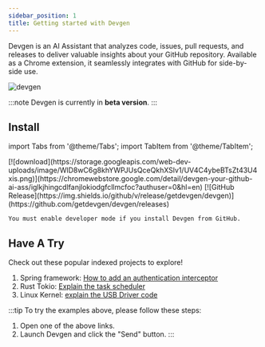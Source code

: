 ```yaml
---
sidebar_position: 1
title: Getting started with Devgen
---
```


Devgen is an AI Assistant that analyzes code, issues, pull requests, and releases to deliver valuable insights about your GitHub repository. Available as a Chrome extension, it seamlessly integrates with GitHub for side-by-side use.

<img src="/img/devgen_first_look.png" alt="devgen" />

:::note
Devgen is currently in **beta version**.
:::

## Install

import Tabs from '@theme/Tabs';
import TabItem from '@theme/TabItem';

<Tabs groupId="download">
  <TabItem value="chrome_web_store" label="Chrome Web Store">
  [![download](https://storage.googleapis.com/web-dev-uploads/image/WlD8wC6g8khYWPJUsQceQkhXSlv1/UV4C4ybeBTsZt43U4xis.png)](https://chromewebstore.google.com/detail/devgen-your-github-ai-ass/iglkjhingcdlfanjlokiodgfcllmcfoc?authuser=0&hl=en)
  </TabItem>
  <TabItem value="github" label="Github">
  [![GitHub Release](https://img.shields.io/github/v/release/getdevgen/devgen)](https://github.com/getdevgen/devgen/releases)

    You must enable developer mode if you install Devgen from GitHub.
  </TabItem>
</Tabs>

## Have A Try 

Check out these popular indexed projects to explore!
1. Spring framework: [How to add an authentication interceptor](https://github.com/spring-projects/spring-framework?devgen=how%20to%20add%20an%20auth%20intercepter%3F)
2. Rust Tokio: [Explain the task scheduler](https://github.com/tokio-rs/tokio?devgen=explain%20the%20task%20scheduler)
3. Linux Kernel: [explain the USB Driver code](https://github.com/torvalds/linux?devgen=explain%20the%20USB%20Driver%20code)

:::tip
To try the examples above, please follow these steps:
1. Open one of the above links.
2. Launch Devgen and click the "Send" button.
::: 
